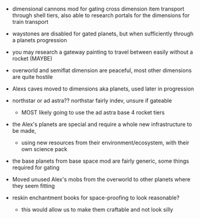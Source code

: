 - dimensional cannons mod for gating cross dimension item transport through shell tiers, also able to research portals for the dimensions for train transport
- waystones are disabled for gated planets, but when sufficiently through a planets progression
- you may research a gateway painting to travel between easily without a rocket (MAYBE)
- overworld and semiflat dimension are peaceful, most other dimensions are quite hostile
- Alexs caves moved to dimensions aka planets, used later in progression
- northstar or ad astra?? northstar fairly indev, unsure if gateable
	- MOST likely going to use the ad astra base 4 rocket tiers
- the Alex's planets are special and require a whole new infrastructure to be made,
	- using new resources from their environment/ecosystem, with their own science pack
- the base planets from base space mod are fairly generic, some things required for gating
- Moved unused Alex's mobs from the overworld to other planets where they seem fitting

- reskin enchantment books for space-proofing to look reasonable?
	- this would allow us to make them craftable and not look silly
